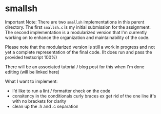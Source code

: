 # smallsh

Important Note: There are two `smallsh` implementations in this parent directory. The first `smallsh.c` is my initial submission for the assignment. The second implementation is a modularized version that I'm currently working on to enhance the organization and maintainability of the code.

Please note that the modularized version is still a work in progress and not yet a complete representation of the final code. (It does run and pass the provided testscript 100%)

There will be an associated tutorial / blog post for this when I'm done editing (will be linked here)

What I want to implement:
* I'd like to run a lint / formatter check on the code 
* consitency in the conditionals curly braces ex get rid of the one line if's with no brackets for clarity 
* clean up the .h and .c separation 




